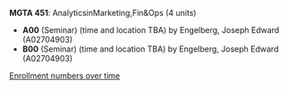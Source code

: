 **MGTA 451**: AnalyticsinMarketing,Fin&Ops (4 units)

- **A00** (Seminar) (time and location TBA) by Engelberg, Joseph Edward (A02704903)
- **B00** (Seminar) (time and location TBA) by Engelberg, Joseph Edward (A02704903)

[Enrollment numbers over time](./MGTA451.tsv)
